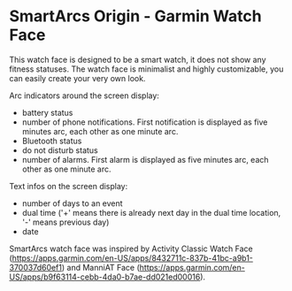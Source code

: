 # SmartArcs Origin - Garmin Watch Face

This watch face is designed to be a smart watch, it does not show any fitness statuses. The watch face is minimalist and highly customizable, you can easily create your very own look.

Arc indicators around the screen display:
* battery status
* number of phone notifications. First notification is displayed as five minutes arc, each other as one minute arc.
* Bluetooth status
* do not disturb status
* number of alarms. First alarm is displayed as five minutes arc, each other as one minute arc.

Text infos on the screen display:
* number of days to an event
* dual time ('+' means there is already next day in the dual time location, '-' means previous day)
* date

SmartArcs watch face was inspired by Activity Classic Watch Face (https://apps.garmin.com/en-US/apps/8432711c-837b-41bc-a9b1-370037d60ef1) and ManniAT Face (https://apps.garmin.com/en-US/apps/b9f63114-cebb-4da0-b7ae-dd021ed00016).
